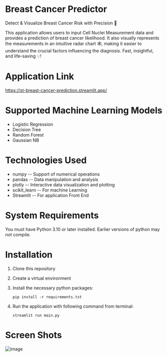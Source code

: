 # Breast Cancer Predictor
Detect & Visualize Breast Cancer Risk with Precision 🎯

This application allows users to input Cell Nuclei Measurement data and provides a prediction of breast cancer likelihood. It also visually represents the measurements in an intuitive radar chart 🕸️, making it easier to understand the crucial factors influencing the diagnosis. Fast, insightful, and life-saving 💡!

# Application Link
https://st-breast-cancer-prediction.streamlit.app/

# Supported Machine Learning Models
  * Logistic Regression
  * Decision Tree
  * Random Forest
  * Gaussian NB

# Technologies Used
  * numpy -- Support of numerical operations
  * pandas -- Data manipulation and analysis
  * plotly -- Interactive data visualization and plotting
  * scikit_learn -- For machine Learning
  * Streamlit -- For application Front End
  
# System Requirements
You must have Python 3.10 or later installed. Earlier versions of python may not compile.

# Installation
1.  Clone this repository
2. Create a virtual environment
3. Install the necessary python packages:

   `pip install -r requirements.txt`
5. Run the application with following command from terminal:

   `streamlit run main.py`

# Screen Shots
![image](https://github.com/user-attachments/assets/19897deb-a8f0-42f6-91aa-8d169059876e)









